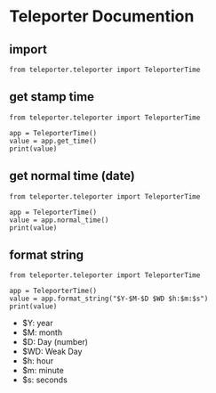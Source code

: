 # Teleporter Documention

## import
```
from teleporter.teleporter import TeleporterTime
```
## get stamp time
```
from teleporter.teleporter import TeleporterTime

app = TeleporterTime()
value = app.get_time()
print(value)
```
## get normal time (date)
```
from teleporter.teleporter import TeleporterTime

app = TeleporterTime()
value = app.normal_time()
print(value)
```
## format string
```
from teleporter.teleporter import TeleporterTime

app = TeleporterTime()
value = app.format_string("$Y-$M-$D $WD $h:$m:$s")
print(value)
```
+ $Y: year
+ $M: month
+ $D: Day (number)
+ $WD: Weak Day
+ $h: hour
+ $m: minute
+ $s: seconds
  
